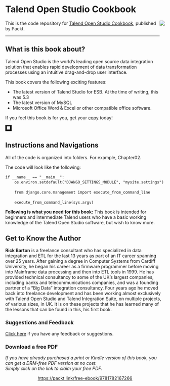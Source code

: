 # Talend Open Studio Cookbook

<a href="https://prod.packtpub.com/in/big-data-and-business-intelligence/talend-open-studio-cookbook?utm_source=github&utm_medium=repository&utm_campaign=9781782167266"><img src="https://prod.packtpub.com/media/catalog/product/cache/e4d64343b1bc593f1c5348fe05efa4a6/7/2/7266os.jpg" height="256px" align="right"></a>

This is the code repository for [Talend Open Studio Cookbook](https://prod.packtpub.com/in/big-data-and-business-intelligence/talend-open-studio-cookbook?utm_source=github&utm_medium=repository&utm_campaign=9781782167266 ), published by Packt.

****

## What is this book about?
Talend Open Studio is the world’s leading open source data integration solution that enables rapid development of data transformation processes using an intuitive drag-and-drop user interface.

This book covers the following exciting features:
* The latest version of Talend Studio for ESB. At the time of writing, this was 5.3
* The latest version of MySQL
* Microsoft Office Word & Excel or other compatible office software.

If you feel this book is for you, get your [copy](https://www.amazon.com/dp/1784391913) today!

<a href="https://www.packtpub.com/?utm_source=github&utm_medium=banner&utm_campaign=GitHubBanner"><img src="https://raw.githubusercontent.com/PacktPublishing/GitHub/master/GitHub.png" 
alt="https://www.packtpub.com/" border="5" /></a>

## Instructions and Navigations
All of the code is organized into folders. For example, Chapter02.

The code will look like the following:
```
if __name__ == "__main__":
    os.environ.setdefault("DJANGO_SETTINGS_MODULE", "mysite.settings")

    from django.core.management import execute_from_command_line

    execute_from_command_line(sys.argv)
```

**Following is what you need for this book:**
This book is intended for beginners and intermediate Talend users who have a basic working
knowledge of the Talend Open Studio software, but wish to know more.



## Get to Know the Author
**Rick Barton**
is a freelance consultant who has specialized in data integration and ETL for the last 13 years as part of an IT career spanning over 25 years. After gaining a degree in Computer Systems from Cardiff University, he began his career as a firmware programmer before moving into Mainframe data processing and then into ETL tools in 1999. He has provided technical consultancy to some of the UK’s largest companies, including banks and telecommunications companies, and was a founding partner of a “Big Data”
integration consultancy. Four years ago he moved back into freelance development and has been working almost exclusively with Talend Open Studio and Talend Integration Suite, on multiple projects, of various sizes, in UK. It is on these projects that he has learned many of the lessons that can be found in this, his first book.


### Suggestions and Feedback
[Click here](https://docs.google.com/forms/d/e/1FAIpQLSdy7dATC6QmEL81FIUuymZ0Wy9vH1jHkvpY57OiMeKGqib_Ow/viewform) if you have any feedback or suggestions.


### Download a free PDF

 <i>If you have already purchased a print or Kindle version of this book, you can get a DRM-free PDF version at no cost.<br>Simply click on the link to claim your free PDF.</i>
<p align="center"> <a href="https://packt.link/free-ebook/9781782167266">https://packt.link/free-ebook/9781782167266 </a> </p>